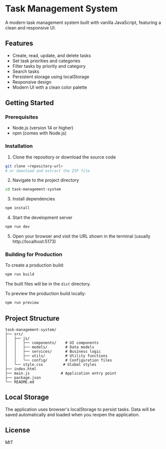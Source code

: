 # Task Management System

A modern task management system built with vanilla JavaScript, featuring a clean and responsive UI.

## Features

- Create, read, update, and delete tasks
- Set task priorities and categories
- Filter tasks by priority and category
- Search tasks
- Persistent storage using localStorage
- Responsive design
- Modern UI with a clean color palette

## Getting Started

### Prerequisites

- Node.js (version 14 or higher)
- npm (comes with Node.js)

### Installation

1. Clone the repository or download the source code
```bash
git clone <repository-url>
# or download and extract the ZIP file
```

2. Navigate to the project directory
```bash
cd task-management-system
```

3. Install dependencies
```bash
npm install
```

4. Start the development server
```bash
npm run dev
```

5. Open your browser and visit the URL shown in the terminal (usually http://localhost:5173)

### Building for Production

To create a production build:

```bash
npm run build
```

The built files will be in the `dist` directory.

To preview the production build locally:

```bash
npm run preview
```

## Project Structure

```
task-management-system/
├── src/
│   ├── js/
│   │   ├── components/    # UI components
│   │   ├── models/        # Data models
│   │   ├── services/      # Business logic
│   │   ├── utils/         # Utility functions
│   │   └── config/        # Configuration files
│   └── style.css         # Global styles
├── index.html
├── main.js              # Application entry point
├── package.json
└── README.md
```

## Local Storage

The application uses browser's localStorage to persist tasks. Data will be saved automatically and loaded when you reopen the application.

## License

MIT